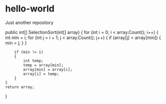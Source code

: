 # hello-world
Just another repository

public int[] SelectionSort(int[] array)
{
    for (int i = 0; i < array.Count(); i++)
    {
        int min = i;
        for (int j = i + 1; j < array.Count(); j++)
        {
            if (array[j] < array[min])
            {
                min = j;
            }
        }

        if (min != i)
        {
            int temp;
            temp = array[min];
            array[min] = array[i];
            array[i] = temp;
        }
    }
    return array;
}
